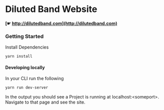 # Diluted Band Website
####  [☛ http://dilutedband.com](http://dilutedband.com)

### Getting Started

Install Dependencies

```
yarn install
```

#### Developing locally

In your CLI run the following

```
yarn run dev-server
```

In the output you should see a Project is running at localhost:\<someport\>. Navigate to that page and see the site.
